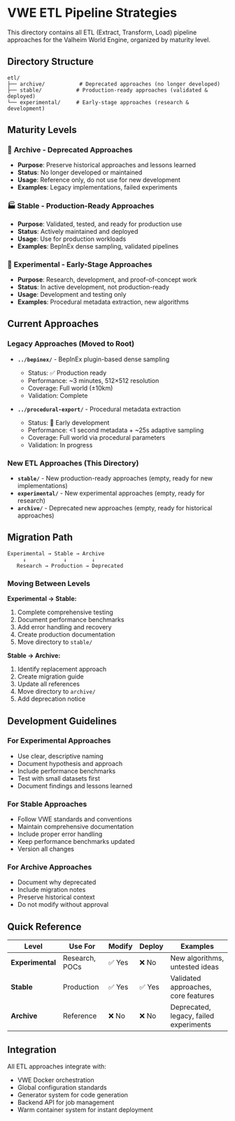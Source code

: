 # VWE ETL Pipeline Strategies

This directory contains all ETL (Extract, Transform, Load) pipeline approaches for the Valheim World Engine, organized by maturity level.

## Directory Structure

```
etl/
├── archive/           # Deprecated approaches (no longer developed)
├── stable/           # Production-ready approaches (validated & deployed)
└── experimental/     # Early-stage approaches (research & development)
```

## Maturity Levels

### 📁 **Archive** - Deprecated Approaches
- **Purpose**: Preserve historical approaches and lessons learned
- **Status**: No longer developed or maintained
- **Usage**: Reference only, do not use for new development
- **Examples**: Legacy implementations, failed experiments

### 🏭 **Stable** - Production-Ready Approaches  
- **Purpose**: Validated, tested, and ready for production use
- **Status**: Actively maintained and deployed
- **Usage**: Use for production workloads
- **Examples**: BepInEx dense sampling, validated pipelines

### 🧪 **Experimental** - Early-Stage Approaches
- **Purpose**: Research, development, and proof-of-concept work
- **Status**: In active development, not production-ready
- **Usage**: Development and testing only
- **Examples**: Procedural metadata extraction, new algorithms

## Current Approaches

### Legacy Approaches (Moved to Root)
- **`../bepinex/`** - BepInEx plugin-based dense sampling
  - Status: ✅ Production ready
  - Performance: ~3 minutes, 512×512 resolution
  - Coverage: Full world (±10km)
  - Validation: Complete

- **`../procedural-export/`** - Procedural metadata extraction
  - Status: 🧪 Early development
  - Performance: <1 second metadata + ~25s adaptive sampling
  - Coverage: Full world via procedural parameters
  - Validation: In progress

### New ETL Approaches (This Directory)
- **`stable/`** - New production-ready approaches (empty, ready for new implementations)
- **`experimental/`** - New experimental approaches (empty, ready for research)
- **`archive/`** - Deprecated new approaches (empty, ready for historical approaches)

## Migration Path

```
Experimental → Stable → Archive
     ↓            ↓        ↓
   Research → Production → Deprecated
```

### Moving Between Levels

**Experimental → Stable:**
1. Complete comprehensive testing
2. Document performance benchmarks
3. Add error handling and recovery
4. Create production documentation
5. Move directory to `stable/`

**Stable → Archive:**
1. Identify replacement approach
2. Create migration guide
3. Update all references
4. Move directory to `archive/`
5. Add deprecation notice

## Development Guidelines

### For Experimental Approaches
- Use clear, descriptive naming
- Document hypothesis and approach
- Include performance benchmarks
- Test with small datasets first
- Document findings and lessons learned

### For Stable Approaches
- Follow VWE standards and conventions
- Maintain comprehensive documentation
- Include proper error handling
- Keep performance benchmarks updated
- Version all changes

### For Archive Approaches
- Document why deprecated
- Include migration notes
- Preserve historical context
- Do not modify without approval

## Quick Reference

| Level | Use For | Modify | Deploy | Examples |
|-------|---------|--------|--------|----------|
| **Experimental** | Research, POCs | ✅ Yes | ❌ No | New algorithms, untested ideas |
| **Stable** | Production | ✅ Yes | ✅ Yes | Validated approaches, core features |
| **Archive** | Reference | ❌ No | ❌ No | Deprecated, legacy, failed experiments |

## Integration

All ETL approaches integrate with:
- VWE Docker orchestration
- Global configuration standards
- Generator system for code generation
- Backend API for job management
- Warm container system for instant deployment
